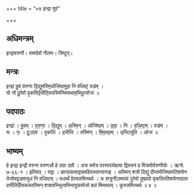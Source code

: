 +++
title = "०४ इन्द्रा युवं"

+++
## अधिमन्त्रम्
इन्द्रावरुणौ। वामदेवो गौतमः। त्रिष्टुप्।

## मन्त्रः
इन्द्रा॑ यु॒वं व॑रुणा दि॒द्युम॑स्मि॒न्नोजि॑ष्ठमुग्रा॒ नि व॑धिष्टं॒ वज्र॑म् ।  
यो नो॑ दु॒रेवो॑ वृ॒कति॑र्द॒भीति॒स्तस्मि॑न्मिमाथाम॒भिभू॒त्योजः॑ ॥

## पदपाठः
इन्द्रा॑ । यु॒वम् । व॒रु॒णा॒ । दि॒द्युम् । अ॒स्मि॒न् । ओजि॑ष्ठम् । उ॒ग्रा॒ । नि । व॒धि॒ष्ट॒म् । वज्र॑म् ।  
यः । नः॒ । दुः॒ऽएवः॑ । वृ॒कतिः॑ । द॒भीतिः॑ । तस्मि॑न् । मि॒मा॒था॒म् । अ॒भिऽभू॑ति । ओजः॑ ॥

## भाष्यम्
हे इन्द्रा इन्द्रौ वरुना वरुणऔ हे उग्रा उग्रौ । अत्र सर्वत्र परस्परापेक्षया द्विवचनं प्र मित्रयोर्वरुणौयोः । ऋग्वे. ७-६६-१ । इतिवत् । यद्वा । छान्दसत्वाद्व्यवहितस्याप्यानङ् । अस्मिन् शत्रौ दिद्युं दीप्तमोजिष्ठमतिशयेन तेजोवद्वज्रमायुधं नि वधिष्टम् । वधार्थं प्रेरयतमित्यर्थः । यः शत्रुर्नोऽस्माकं दुरेवो दुष्प्रापो वृकतिरतिशयेनादाता दभीतिर्हिंसकस्तस्मिन् शत्रावभिभूत्यभिभावुकमोजो बलं मिमाथाम् । कुरुतमित्यर्थः ॥ ४ ॥